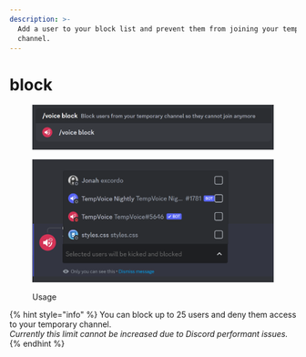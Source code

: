 ```yaml
---
description: >-
  Add a user to your block list and prevent them from joining your temporary
  channel.
---
```


# block



<figure><img src="../../../.gitbook/assets/image.png" alt=""><figcaption></figcaption></figure>

<figure><img src="../../../.gitbook/assets/image (1).png" alt=""><figcaption><p>Usage</p></figcaption></figure>

{% hint style="info" %}
You can block up to 25 users and deny them access to your temporary channel.\
_Currently this limit cannot be increased due to Discord performant issues._
{% endhint %}

